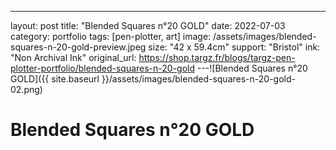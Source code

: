 ---
layout: post
title: "Blended Squares n°20 GOLD"
date: 2022-07-03
category: portfolio
tags: [pen-plotter, art]
image: /assets/images/blended-squares-n-20-gold-preview.jpeg
size: "42 x 59.4cm"
support: "Bristol"
ink: "Non Archival Ink"
original_url: https://shop.targz.fr/blogs/targz-pen-plotter-portfolio/blended-squares-n-20-gold
---![Blended Squares n°20 GOLD]({{ site.baseurl }}/assets/images/blended-squares-n-20-gold-02.png)

# Blended Squares n°20 GOLD

